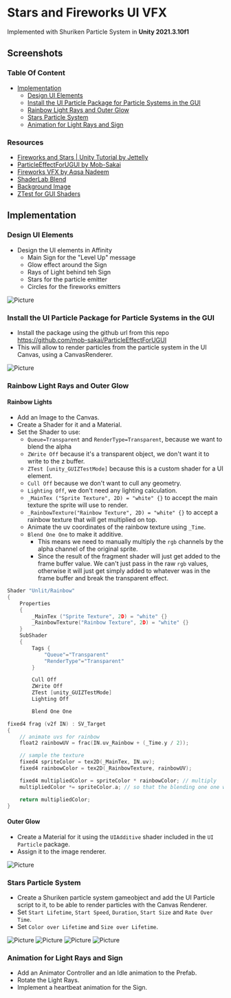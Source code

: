 # Stars and Fireworks UI VFX

Implemented with Shuriken Particle System in **Unity 2021.3.10f1**

## Screenshots

### Table Of Content

- [Implementation](#implementation)
  - [Design UI Elements](#design-ui-elements)
  - [Install the UI Particle Package for Particle Systems in the GUI](#install-the-ui-particle-package-for-particle-systems-in-the-gui)
  - [Rainbow Light Rays and Outer Glow](#rainbow-light-rays-and-outer-glow)
  - [Stars Particle System](#stars-particle-system)
  - [Animation for Light Rays and Sign](#animation-for-light-rays-and-sign)

### Resources

- [Fireworks and Stars | Unity Tutorial by Jettelly](https://www.youtube.com/watch?v=mCM2BwZbuwY)
- [ParticleEffectForUGUI by Mob-Sakai](https://github.com/mob-sakai/ParticleEffectForUGUI)
- [Fireworks VFX by Aqsa Nadeem](https://www.youtube.com/watch?v=1o4PMeao9kA)
- [ShaderLab Blend](https://docs.unity3d.com/Manual/SL-Blend.html)
- [Background Image](https://unsplash.com/photos/qBrF1yu5Wys)
- [ZTest for GUI Shaders](https://support.unity.com/hc/en-us/articles/115000531226-What-is-the-value-of-shader-ZTest-mode-unity-GUIZTestMode-)

## Implementation

### Design UI Elements

- Design the UI elements in Affinity
  - Main Sign for the "Level Up" message
  - Glow effect around the Sign
  - Rays of Light behind teh Sign
  - Stars for the particle emitter
  - Circles for the fireworks emitters

![Picture](./docs/2.jpg)

### Install the UI Particle Package for Particle Systems in the GUI

- Install the package using the github url from this repo https://github.com/mob-sakai/ParticleEffectForUGUI
- This will allow to render particles from the particle system in the UI Canvas, using a CanvasRenderer.

![Picture](./docs/1.jpg)

### Rainbow Light Rays and Outer Glow

#### Rainbow Lights

- Add an Image to the Canvas.
- Create a Shader for it and a Material.
- Set the Shader to use:
  - `Queue=Transparent` and `RenderType=Transparent`, because we want to blend the alpha
  - `ZWrite Off` because it's a transparent object, we don't want it to write to the z buffer.
  - `ZTest [unity_GUIZTestMode]` because this is a custom shader for a UI element.
  - `Cull Off` because we don't want to cull any geometry.
  - `Lighting Off`, we don't need any lighting calculation.
  - `_MainTex ("Sprite Texture", 2D) = "white" {}` to accept the main texture the sprite will use to render.
  - `_RainbowTexture("Rainbow Texture", 2D) = "white" {}` to accept a rainbow texture that will get multiplied on top.
  - Animate the uv coordinates of the rainbow texture using `_Time`.
  - `Blend One One` to make it additive.
    - This means we need to manually multiply the `rgb` channels by the alpha channel of the original sprite.
    - Since the result of the fragment shader will just get added to the frame buffer value. We can't just pass in the raw `rgb` values, otherwise it will just get simply added to whatever was in the frame buffer and break the transparent effect.

```c
Shader "Unlit/Rainbow"
{
    Properties
    {
        _MainTex ("Sprite Texture", 2D) = "white" {}
        _RainbowTexture("Rainbow Texture", 2D) = "white" {}
    }
    SubShader
    {
        Tags {
            "Queue"="Transparent"
            "RenderType"="Transparent"
        }

        Cull Off
        ZWrite Off
        ZTest [unity_GUIZTestMode]
        Lighting Off

        Blend One One
```

```c
fixed4 frag (v2f IN) : SV_Target
{
    // animate uvs for rainbow
    float2 rainbowUV = frac(IN.uv_Rainbow + (_Time.y / 2));

    // sample the texture
    fixed4 spriteColor = tex2D(_MainTex, IN.uv);
    fixed4 rainbowColor = tex2D(_RainbowTexture, rainbowUV);

    fixed4 multipliedColor = spriteColor * rainbowColor; // multiply
    multipliedColor *= spriteColor.a; // so that the blending one one works ok

    return multipliedColor;
}
```

#### Outer Glow

- Create a Material for it using the `UIAdditive` shader included in the `UI Particle` package.
- Assign it to the image renderer.

![Picture](./docs/3.jpg)

### Stars Particle System

- Create a Shuriken particle system gameobject and add the UI Particle script to it, to be able to render particles with the Canvas Renderer.
- Set `Start Lifetime`, `Start Speed`, `Duration`, `Start Size` and `Rate Over Time`.
- Set `Color over Lifetime` and `Size over Lifetime`.

![Picture](./docs/7.jpg)
![Picture](./docs/5.jpg)
![Picture](./docs/6.jpg)
![Picture](./docs/4.jpg)

### Animation for Light Rays and Sign

- Add an Animator Controller and an Idle animation to the Prefab.
- Rotate the Light Rays.
- Implement a heartbeat animation for the Sign.
